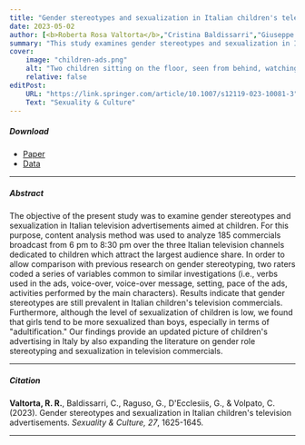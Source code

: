 ```yaml
---
title: "Gender stereotypes and sexualization in Italian children's television advertisements" 
date: 2023-05-02
author: [<b>Roberta Rosa Valtorta</b>,"Cristina Baldissarri","Giuseppe Raguso","Giulia D'Ecclesiis","Chiara Volpato"]
summary: "This study examines gender stereotypes and sexualization in Italian television advertisements aimed at children. The findings reveal that gender stereotypes are still prevalent in Italian children's television commercials and that girls are more sexualized than boys."
cover:
    image: "children-ads.png"
    alt: "Two children sitting on the floor, seen from behind, watching TV"
    relative: false
editPost:
    URL: "https://link.springer.com/article/10.1007/s12119-023-10081-3"
    Text: "Sexuality & Culture"
---
```


##### Download

<ul>

<li><a href="children-ads.pdf" target="_blank">Paper</a></li>
<li><a href="https://osf.io/2kzhc/" target="_blank">Data</a></li>

</ul>

------------------------------------------------------------------------

##### Abstract

The objective of the present study was to examine gender stereotypes and sexualization in Italian television advertisements aimed at children. For this purpose, content analysis method was used to analyze 185 commercials broadcast from 6 pm to 8:30 pm over the three Italian television channels dedicated to children which attract the largest audience share. In order to allow comparison with previous research on gender stereotyping, two raters coded a series of variables common to similar investigations (i.e., verbs used in the ads, voice-over, voice-over message, setting, pace of the ads, activities performed by the main characters). Results indicate that gender stereotypes are still prevalent in Italian children's television commercials. Furthermore, although the level of sexualization of children is low, we found that girls tend to be more sexualized than boys, especially in terms of "adultification." Our findings provide an updated picture of children's advertising in Italy by also expanding the literature on gender role stereotyping and sexualization in television commercials.

------------------------------------------------------------------------

##### Citation

**Valtorta, R. R.**, Baldissarri, C., Raguso, G., D'Ecclesiis, G., & Volpato, C. (2023). Gender stereotypes and sexualization in Italian children's television advertisements. *Sexuality & Culture, 27*, 1625-1645.

------------------------------------------------------------------------
